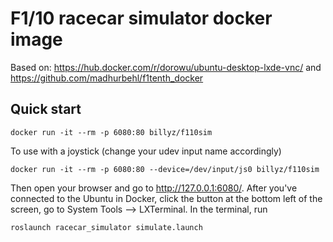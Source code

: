 # F1/10 racecar simulator docker image
Based on:  <https://hub.docker.com/r/dorowu/ubuntu-desktop-lxde-vnc/> and <https://github.com/madhurbehl/f1tenth_docker>

## Quick start
```
docker run -it --rm -p 6080:80 billyz/f110sim
```
To use with a joystick (change your udev input name accordingly)
```
docker run -it --rm -p 6080:80 --device=/dev/input/js0 billyz/f110sim
```
Then open your browser and go to http://127.0.0.1:6080/.
After you've connected to the Ubuntu in Docker, click the button at the bottom left of the screen, go to System Tools --> LXTerminal.
In the terminal, run
```
roslaunch racecar_simulator simulate.launch
```
